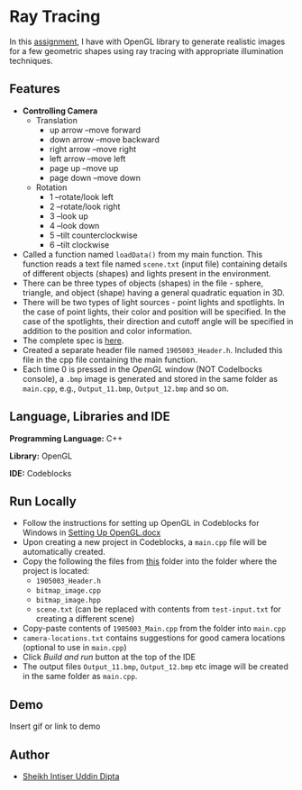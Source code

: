 
# Ray Tracing

In this [assignment](https://github.com/sheikhDipta003/CSE-410-Computer-Graphics/blob/87d3b4c5ba0c41f34991e932270fcaf08d0b4cf6/Offline-3-ray-casting/CSE%20410%20Offline%203%20Specs.pdf), I have with OpenGL library to generate realistic images for a few geometric shapes using ray tracing with appropriate illumination techniques.



## Features

- **Controlling Camera**
  - Translation
    - up arrow –move forward
    - down arrow –move backward
    - right arrow –move right
    - left arrow –move left
    - page up –move up
    - page down –move down
  - Rotation
    - 1 –rotate/look left
    - 2 –rotate/look right
    - 3 –look up
    - 4 –look down
    - 5 –tilt counterclockwise
    - 6 –tilt clockwise
- Called a function named ```loadData()``` from my main function. This function reads a text file named ```scene.txt``` (input file) containing details of different objects (shapes) and lights present in the environment. 
- There can be three types of objects (shapes) in the file - sphere, triangle, and object (shape) having a general quadratic equation in 3D.
- There will be two types of light sources - point lights and spotlights. In the case of point lights, their color and position will be specified. In the case of the spotlights, their direction and cutoff angle will be specified in addition to the position and color information. 
- The complete spec is [here](https://github.com/sheikhDipta003/CSE-410-Computer-Graphics/blob/87d3b4c5ba0c41f34991e932270fcaf08d0b4cf6/Offline-3-ray-casting/CSE%20410%20Offline%203%20Specs.pdf).
- Created a separate header file named ```1905003_Header.h```. Included this file in the cpp file containing the main function. 
- Each time 0 is pressed in the *OpenGL* window (NOT Codelbocks console), a ```.bmp``` image is generated and stored in the same folder as ```main.cpp```, e.g., ```Output_11.bmp```, ```Output_12.bmp``` and so on.




## Language, Libraries and IDE

**Programming Language:** C++

**Library:** OpenGL

**IDE:** Codeblocks


## Run Locally

- Follow the instructions for setting up OpenGL in Codeblocks for Windows in [Setting Up OpenGL.docx](https://github.com/sheikhDipta003/CSE-410-Computer-Graphics/blob/80c3b76d5e1fe36637a03e311270df7e70f4e223/Offline-1-OpenGL/Setting%20Up%20OpenGL.docx)
- Upon creating a new project in Codeblocks, a ```main.cpp``` file will be automatically created.
- Copy the following the files from [this](https://github.com/sheikhDipta003/CSE-410-Computer-Graphics/tree/master/Offline-3-ray-casting) folder into the folder where the project is located:
  - ```1905003_Header.h```
  - ```bitmap_image.cpp```
  - ```bitmap_image.hpp```
  - ```scene.txt``` (can be replaced with contents from ```test-input.txt``` for creating a different scene)
- Copy-paste contents of ```1905003_Main.cpp``` from the folder into ```main.cpp```
- ```camera-locations.txt``` contains suggestions for good camera locations (optional to use in ```main.cpp```)
- Click *Build and run* button at the top of the IDE
- The output files ```Output_11.bmp```, ```Output_12.bmp``` etc image will be created in the same folder as ```main.cpp```.


## Demo

Insert gif or link to demo


## Author

- [Sheikh Intiser Uddin Dipta](https://github.com/sheikhDipta003)

